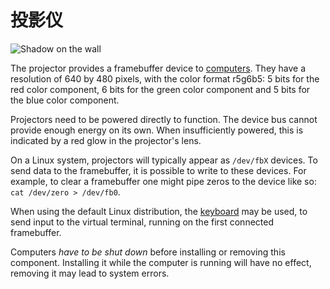 # 投影仪
![Shadow on the wall](block:oc2:projector)

The projector provides a framebuffer device to [computers](computer.md). They have a resolution of 640 by 480 pixels, with the color format r5g6b5: 5 bits for the red color component, 6 bits for the green color component and 5 bits for the blue color component.

Projectors need to be powered directly to function. The device bus cannot provide enough energy on its own. When insufficiently powered, this is indicated by a red glow in the projector's lens.

On a Linux system, projectors will typically appear as `/dev/fbX` devices. To send data to the framebuffer, it is possible to write to these devices. For example, to clear a framebuffer one might pipe zeros to the device like so: `cat /dev/zero > /dev/fb0`.

When using the default Linux distribution, the [keyboard](keyboard.md) may be used, to send input to the virtual terminal, running on the first connected framebuffer.

Computers *have to be shut down* before installing or removing this component. Installing it while the computer is running will have no effect, removing it may lead to system errors.
